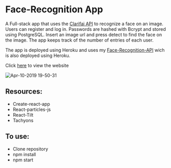 # Face-Recognition App

A Full-stack app that uses the [Clarifai API](https://clarifai.com/) to recognize a face on an image. Users can register and log in. Passwords are hashed with Bcrypt and stored using PostgreSQL. Insert an image url and press detect to find the face on the image. The app keeps track of the number of entries of each user.


The app is deployed using Heroku and uses my [Face-Recognition-API](https://github.com/Chocotunda/Face-Recognition-API/tree/master) wich is also deployed using Heroku.

Click [here](https://face-recognition-url-app.herokuapp.com/) to view the website

![Apr-10-2019 19-50-31](https://user-images.githubusercontent.com/45598278/55901628-fa747100-5bc9-11e9-91eb-e86d5b43e5f0.gif)

## Resources:
- Create-react-app
- React-particles-js
- React-Tilt
- Tachyons


## To use:
- Clone repository
- npm install
- npm start
